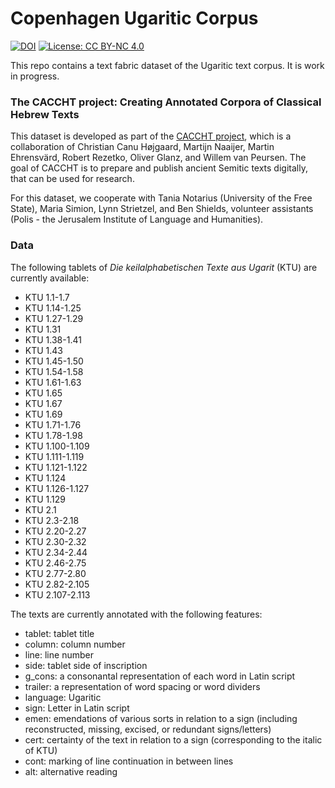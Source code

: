 # Copenhagen Ugaritic Corpus

[![DOI](https://zenodo.org/badge/DOI/10.5281/zenodo.10695308.svg)](https://doi.org/10.5281/zenodo.10695308)
[![License: CC BY-NC 4.0](https://img.shields.io/badge/License-CC_BY--NC_4.0-lightgrey.svg)](https://creativecommons.org/licenses/by-nc/4.0/)

This repo contains a text fabric dataset of the Ugaritic text corpus. It is work in progress.

### The CACCHT project: Creating Annotated Corpora of Classical Hebrew Texts
This dataset is developed as part of the [CACCHT project](https://github.com/CACCHT), which is a collaboration of Christian Canu Højgaard, Martijn Naaijer, Martin Ehrensvärd, Robert Rezetko, Oliver Glanz, and Willem van Peursen. The goal of CACCHT is to prepare and publish ancient Semitic texts digitally, that can be used for research.

For this dataset, we cooperate with Tania Notarius (University of the Free State), Maria Simion, Lynn Strietzel, and Ben Shields, volunteer assistants (Polis - the Jerusalem Institute of Language and Humanities).

### Data
The following tablets of *Die keilalphabetischen Texte aus Ugarit* (KTU) are currently available:

- KTU 1.1-1.7
- KTU 1.14-1.25
- KTU 1.27-1.29
- KTU 1.31
- KTU 1.38-1.41
- KTU 1.43
- KTU 1.45-1.50
- KTU 1.54-1.58
- KTU 1.61-1.63
- KTU 1.65
- KTU 1.67
- KTU 1.69
- KTU 1.71-1.76
- KTU 1.78-1.98
- KTU 1.100-1.109
- KTU 1.111-1.119
- KTU 1.121-1.122
- KTU 1.124
- KTU 1.126-1.127
- KTU 1.129
- KTU 2.1
- KTU 2.3-2.18
- KTU 2.20-2.27
- KTU 2.30-2.32
- KTU 2.34-2.44
- KTU 2.46-2.75
- KTU 2.77-2.80
- KTU 2.82-2.105
- KTU 2.107-2.113

The texts are currently annotated with the following features:

- tablet: tablet title
- column: column number
- line: line number
- side: tablet side of inscription
- g_cons: a consonantal representation of each word in Latin script
- trailer: a representation of word spacing or word dividers
- language: Ugaritic
- sign: Letter in Latin script
- emen: emendations of various sorts in relation to a sign (including reconstructed, missing, excised, or redundant signs/letters)
- cert: certainty of the text in relation to a sign (corresponding to the italic of KTU)
- cont: marking of line continuation in between lines
- alt: alternative reading
